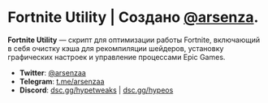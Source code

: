 # Fortnite Utility | Создано [@arsenza](https://github.com/arsenzaaa).

**Fortnite Utility** — скрипт для оптимизации работы Fortnite, включающий в себя очистку кэша для рекомпиляции шейдеров, установку графических настроек и управление процессами Epic Games.

- **Twitter**: [@arsenzaa](https://twitter.com/arsenzaa)
- **Telegram**: [t.me/arsenzaa](https://t.me/arsenzaa)
- **Discord**: [dsc.gg/hypetweaks](https://dsc.gg/hypetweaks) | [dsc.gg/hypeos](https://dsc.gg/hypeos)

